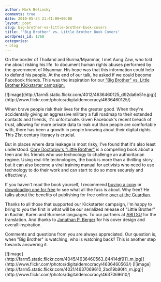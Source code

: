 ```yaml
---
author: Mark Belinsky
comments: true
date: 2010-05-24 21:41:09+00:00
layout: post
slug: big-brother-vs-little-brother-book-covers
title: '"Big Brother" vs. Little Brother Book Covers'
wordpress_id: 1768
categories:
- blog
---
```


On the border of Thailand and Burma/Myanmar, I met Aung Zaw, who told me about risking his life  to document human rights abuses performed by the government of Myanmar. His hope was that this information could help to defend his people. At the end of our talk, he asked if we could become Facebook friends. This was the inspiration for our[ "Big Brother" vs. Little Brother Kickstarter campaign.](http://www.kickstarter.com/projects/1033999452/little-brother-vs-big-brother)

<caption id="" align="aligncenter" width="359" caption="Little Brother - Burmese Cover">[![image](http://farm5.static.flickr.com/4012/4636460125_d92da6e51e.jpg)](http://www.flickr.com/photos/digitaldemocracy/4636460125/)</caption>

When brave people risk their lives for the greater good. When they're accidentally giving an aggressive military a full roadmap to their extended contacts and friends, it's unfortunate. Given Facebook's recent breach of trust, allowing for more private data to leak out than people are comfortable with, there has been a growth in people knowing about their digital rights. This 21st century literacy is crucial.

But in places where data leakage is most risky, I've found that it's also least understood. [Cory   Doctorow's "Little Brother"](http://craphound.com/littlebrother/) is a compelling book about a teen and his friends who use technology to challenge an authoritarian regime. Using real-life technologies, the book is more than a thrilling story, but it can also become a viral training manual for activists who need to use technology to do their work and can start to do so more securely and effectively.

If you haven't read the book yourself, I recommend [buying a copy](http://craphound.com/littlebrother/buy/) or [downloading one for free](http://craphound.com/littlebrother/download/) to see what all the fuss is about. Why free? He talks about the benefits of publishing for free online [over at the Guardian](http://www.guardian.co.uk/technology/2010/may/23/cory-doctorow-my-bright-idea).

Thanks to all those that supported our Kickstarter campaign, I'm happy to bring to you the first in what will be our serialized release of "Little Brother" in Kachin, Karen and Burmese languages. To our partners at [ABITSU](http://www.abitsu.org/) for the translation. And thanks to [Jonathan P. Berger](http://jonathanpberger.com/) for his cover design and overall inspiration.

Comments and questions from you are always appreciated. Our question is, when "Big Brother" is watching, who is watching back? This is another step towards answering it.

<caption id="" align="alignleft" width="173" caption="Little Brother - Kachin Cover">[![image](http://farm5.static.flickr.com/4045/4636460563_84414df911_m.jpg)](http://www.flickr.com/photos/digitaldemocracy/4636460563/)</caption>

<caption id="" align="alignright" width="173" caption="Little Brother - Karen Cover">[![image](http://farm5.static.flickr.com/4021/4637069610_2bd19b90f4_m.jpg)](http://www.flickr.com/photos/digitaldemocracy/4637069610/)</caption>
